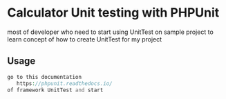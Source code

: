 # Calculator Unit testing with PHPUnit
most of developer who need to start using UnitTest on sample project to learn concept of how to create UnitTest for my project

## Usage
```php
go to this documentation 
   https://phpunit.readthedocs.io/
of framework UnitTest and start
